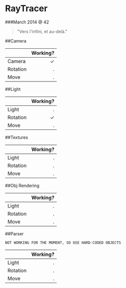 RayTracer
=========
###March 2014 @ 42
> "Vers l'infini, et au-delà."

##Camera

||Working?|
|----|------:|
|Camera|✓|
|Rotation|.|
|Move|.|

##Light

||Working?|
|----|------:|
|Light|.|
|Rotation|✓| *Beware when angle > 360*
|Move|.|

##Textures

||Working?|
|----|------:|
|Light|.|
|Rotation|.|
|Move|.|

##Obj Rendering

||Working?|
|----|------:|
|Light|.|
|Rotation|.|
|Move|.|

##Parser
```
NOT WORKING FOR THE MOMENT, SO USE HARD-CODED OBJECTS
```
||Working?|
|----|------:|
|Light|.|
|Rotation|.|
|Move|.|
